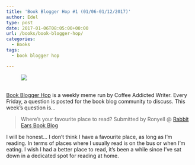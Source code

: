 ```yaml
---
title: 'Book Blogger Hop #1 (01/06-01/12/2017)'
author: Edel
type: post
date: 2017-01-06T08:05:00+00:00
url: /books/book-blogger-hop/
categories:
  - Books
tags:
  - book blogger hop

---
```

<figure><a rel="_nofollow" href="http://www.coffeeaddictedwriter.com/p/blog-page.html"><img src="https://i1.wp.com/3.bp.blogspot.com/-2bKizvp-A9w/WEjGAM4OjJI/AAAAAAAAV50/nU3xHQNtvSQQ8dRsB8OueG061E99KPrYACLcB/s1600/Book%2BBlogger%2BHop%2B%2528Final%2529.png?w=663&#038;ssl=1" data-recalc-dims="1" /></a></figure> 

<a rel="_nofollow" href="http://www.coffeeaddictedwriter.com/p/blog-page.html"></a>

<a rel="_nofollow" href="http://www.coffeeaddictedwriter.com/p/blog-page.html"><br /> </a><a rel="_nofollow" href="http://www.coffeeaddictedwriter.com/p/blog-page.html">Book Blogger Hop</a> is a weekly meme run by Coffee Addicted Writer. Every Friday, a question is posted for the book blog community to discuss. This week&#8217;s question is&#8230;

> Where&#8217;s your favourite place to read? Submitted by Ronyell @ [Rabbit Ears Book Blog][1]

I will be honest&#8230; I don&#8217;t think I have a favourite place, as long as I&#8217;m reading. In terms of places where I usually read is on the bus or when I&#8217;m eating. I wish I had a better place to read, it&#8217;s been a while since I&#8217;ve sat down in a dedicated spot for reading at home.

 [1]: http://rabbitearsbookblog.blogspot.com/